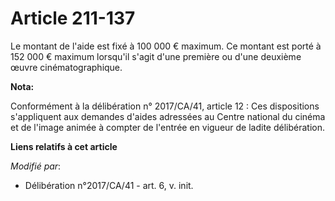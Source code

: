 # Article 211-137

Le montant de l'aide est fixé à 100 000 € maximum. Ce montant est porté à 152 000 € maximum lorsqu'il s'agit d'une première
ou d'une deuxième œuvre cinématographique.

**Nota:**

Conformément à la délibération n° 2017/CA/41, article 12 : Ces dispositions s'appliquent aux demandes d'aides adressées au
Centre national du cinéma et de l'image animée à compter de l'entrée en vigueur de ladite délibération.

**Liens relatifs à cet article**

_Modifié par_:

  - Délibération n°2017/CA/41 - art. 6, v. init.
